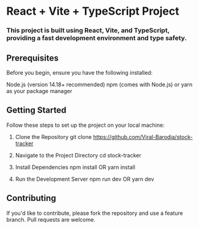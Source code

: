 # React + Vite + TypeScript Project
### This project is built using React, Vite, and TypeScript, providing a fast development environment and type safety.

## Prerequisites
Before you begin, ensure you have the following installed:

Node.js (version 14.18+ recommended)
npm (comes with Node.js) or yarn as your package manager

## Getting Started
Follow these steps to set up the project on your local machine:

1. Clone the Repository
git clone https://github.com/Viral-Barodia/stock-tracker

2. Navigate to the Project Directory
cd stock-tracker

3. Install Dependencies
npm install
OR
yarn install

4. Run the Development Server
npm run dev
OR
yarn dev

## Contributing
If you'd like to contribute, please fork the repository and use a feature branch. Pull requests are welcome.
